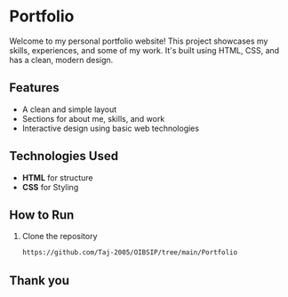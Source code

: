 # Portfolio

Welcome to my personal portfolio website! This project showcases my skills, experiences, and some of my work. It's built using HTML, CSS, and has a clean, modern design.

## Features

- A clean and simple layout
- Sections for about me, skills, and work
- Interactive design using basic web technologies

## Technologies Used

- **HTML** for structure
- **CSS** for Styling

## How to Run

1. Clone the repository
   ```bash
   https://github.com/Taj-2005/OIBSIP/tree/main/Portfolio
   ```

## Thank you

